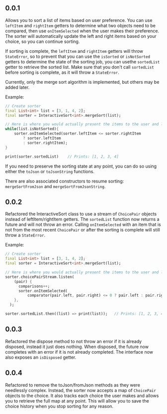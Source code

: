 ## 0.0.1

Allows you to sort a list of items based on user preference. You can use `leftItem` and `rightItem` getters to determine what two objects need to be compared, then use `onItemSelected` when the user makes their preference. The sorter will automatically update the left and right items based on your choice, so you can continue sorting.

If sorting is complete, the `leftItem` and `rightItem` getters will throw `StateError`, so to prevent that you can use the `isSorted` or `isNotSorted` getters to determine the state of the sorting job, you can usethe `sortedList` getter to retrieve the sorted list. Make sure that you don't call `sortedList` before sorting is complete, as it will throw a `StateError`.

Currently, only the merge sort algorithm is implemented, but others may be added later.


Example:

```dart
// Create sorter
final List<int> list = [3, 1, 4, 2];
final sorter = InteractiveSort<int>.mergeSort(list);

// Here is where you would actually present the items to the user and let them pick.
while(list.isNotSorted){
    sorter.onItemSelected(sorter.leftItem <= sorter.rightItem
        ? sorter.leftItem
        : sorter.rightItem);
}

print(sorter.sortedList)    // Prints: [1, 2, 3, 4]
```
If you need to preserve the sorting state at any point, you can do so using either the `toJson` or `toJsonString` functions. 

There are also associated constructors to resume sorting: `mergeSortFromJson` and `mergeSortFromJsonString`.

## 0.0.2
Refactored the InteractiveSort class to use a stream of `ChoicePair` objects instead of leftItem/rightItem getters. 
The `sortedList` function now returns a future and will not throw an error.
Calling `onItemSelected` with an item that is not from the most recent `ChoicePair` or after the sorting is complete will still throw a `StateError`.

Example: 
```dart
// Create sorter
final List<int> list = [3, 1, 4, 2];
final sorter = InteractiveSort<int>.mergeSort(list);

// Here is where you would actually present the items to the user and let them pick.
sorter.choicePairStream.listen(
    (pair) {
      comparisons++;
      sorter.onItemSelected(
          comparator(pair.left, pair.right) <= 0 ? pair.left : pair.right);
    },
  );

sorter.sortedList.then((list) => print(list));   // Prints: [1, 2, 3, 4]
```

## 0.0.3
Refactored the dispose method to not throw an error if it is already disposed, instead it just does nothing.
When disposed, the future now completes with an error if it is not already completed.
The interface now also exposes an `isDisposed` getter.

## 0.0.4
Refactored to remove the toJson/fromJson methods as they were needlessly complex. Instead, the sorter now
accepts a map of `ChoicePair` objects to the choice. It also tracks each choice the user makes and allows 
you to retrieve the full map at any point. This will allow you to save the choice history when you stop
sorting for any reason.
